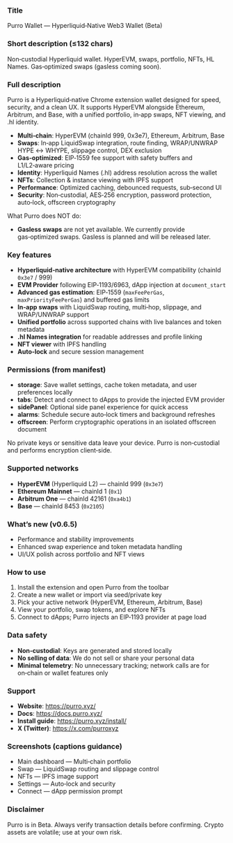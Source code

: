 ### Title
Purro Wallet — Hyperliquid‑Native Web3 Wallet (Beta)

### Short description (≤132 chars)
Non‑custodial Hyperliquid wallet. HyperEVM, swaps, portfolio, NFTs, HL Names. Gas‑optimized swaps (gasless coming soon).

### Full description
Purro is a Hyperliquid‑native Chrome extension wallet designed for speed, security, and a clean UX. It supports HyperEVM alongside Ethereum, Arbitrum, and Base, with a unified portfolio, in‑app swaps, NFT viewing, and .hl identity.

- **Multi‑chain**: HyperEVM (chainId 999, 0x3e7), Ethereum, Arbitrum, Base
- **Swaps**: In‑app LiquidSwap integration, route finding, WRAP/UNWRAP HYPE ↔ WHYPE, slippage control, DEX exclusion
- **Gas‑optimized**: EIP‑1559 fee support with safety buffers and L1/L2‑aware pricing
- **Identity**: Hyperliquid Names (.hl) address resolution across the wallet
- **NFTs**: Collection & instance viewing with IPFS support
- **Performance**: Optimized caching, debounced requests, sub‑second UI
- **Security**: Non‑custodial, AES‑256 encryption, password protection, auto‑lock, offscreen cryptography

What Purro does NOT do:
- **Gasless swaps** are not yet available. We currently provide gas‑optimized swaps. Gasless is planned and will be released later.

### Key features
- **Hyperliquid‑native architecture** with HyperEVM compatibility (chainId `0x3e7` / 999)
- **EVM Provider** following EIP‑1193/6963, dApp injection at `document_start`
- **Advanced gas estimation**: EIP‑1559 (`maxFeePerGas`, `maxPriorityFeePerGas`) and buffered gas limits
- **In‑app swaps** with LiquidSwap routing, multi‑hop, slippage, and WRAP/UNWRAP support
- **Unified portfolio** across supported chains with live balances and token metadata
- **.hl Names integration** for readable addresses and profile linking
- **NFT viewer** with IPFS handling
- **Auto‑lock** and secure session management

### Permissions (from manifest)
- **storage**: Save wallet settings, cache token metadata, and user preferences locally
- **tabs**: Detect and connect to dApps to provide the injected EVM provider
- **sidePanel**: Optional side panel experience for quick access
- **alarms**: Schedule secure auto‑lock timers and background refreshes
- **offscreen**: Perform cryptographic operations in an isolated offscreen document

No private keys or sensitive data leave your device. Purro is non‑custodial and performs encryption client‑side.

### Supported networks
- **HyperEVM** (Hyperliquid L2) — chainId 999 (`0x3e7`)
- **Ethereum Mainnet** — chainId 1 (`0x1`)
- **Arbitrum One** — chainId 42161 (`0xa4b1`)
- **Base** — chainId 8453 (`0x2105`)

### What’s new (v0.6.5)
- Performance and stability improvements
- Enhanced swap experience and token metadata handling
- UI/UX polish across portfolio and NFT views

### How to use
1) Install the extension and open Purro from the toolbar
2) Create a new wallet or import via seed/private key
3) Pick your active network (HyperEVM, Ethereum, Arbitrum, Base)
4) View your portfolio, swap tokens, and explore NFTs
5) Connect to dApps; Purro injects an EIP‑1193 provider at page load

### Data safety
- **Non‑custodial**: Keys are generated and stored locally
- **No selling of data**: We do not sell or share your personal data
- **Minimal telemetry**: No unnecessary tracking; network calls are for on‑chain or wallet features only

### Support
- **Website**: https://purro.xyz/
- **Docs**: https://docs.purro.xyz/
- **Install guide**: https://purro.xyz/install/
- **X (Twitter)**: https://x.com/purroxyz

### Screenshots (captions guidance)
- Main dashboard — Multi‑chain portfolio
- Swap — LiquidSwap routing and slippage control
- NFTs — IPFS image support
- Settings — Auto‑lock and security
- Connect — dApp permission prompt

### Disclaimer
Purro is in Beta. Always verify transaction details before confirming. Crypto assets are volatile; use at your own risk. 